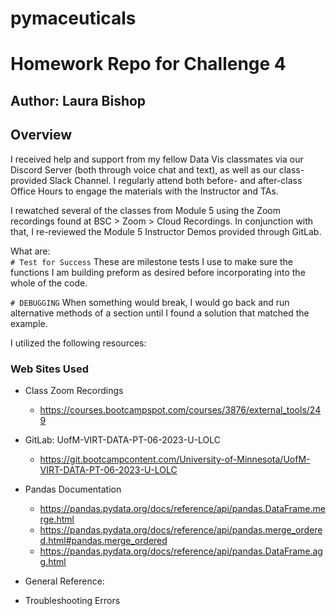 # pymaceuticals
# Homework Repo for Challenge 4

## Author: Laura Bishop

## Overview

I received help and support from my fellow Data Vis classmates via our Discord Server (both through voice chat and text), as well as our class-provided Slack Channel. I regularly attend both before- and after-class Office Hours to engage the materials with the Instructor and TAs.

I rewatched several of the classes from Module 5 using the Zoom recordings found at BSC > Zoom > Cloud Recordings. In conjunction with that, I re-reviewed the Module 5 Instructor Demos provided through GitLab.





What are:<br />
`# Test for Success`
These are milestone tests I use to make sure the functions I am building preform as desired before incorporating into the whole of the code.

`# DEBUGGING`
When something would break, I would go back and run alternative methods of a section until I found a solution that matched the example.

I utilized the following resources:

### Web Sites Used

* Class Zoom Recordings 
    * https://courses.bootcampspot.com/courses/3876/external_tools/249


* GitLab: UofM-VIRT-DATA-PT-06-2023-U-LOLC
    * https://git.bootcampcontent.com/University-of-Minnesota/UofM-VIRT-DATA-PT-06-2023-U-LOLC

* Pandas Documentation
    * https://pandas.pydata.org/docs/reference/api/pandas.DataFrame.merge.html
    * https://pandas.pydata.org/docs/reference/api/pandas.merge_ordered.html#pandas.merge_ordered
    * https://pandas.pydata.org/docs/reference/api/pandas.DataFrame.agg.html

* General Reference:
    
* Troubleshooting Errors



